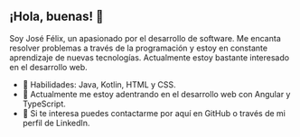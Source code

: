 ## ¡Hola, buenas! 👋 
Soy José Félix, un apasionado por el desarrollo de software. Me encanta resolver problemas a través de la programación y estoy en constante aprendizaje de nuevas tecnologías.
Actualmente estoy bastante interesado en el desarrollo web.

+ 🚀 Habilidades: Java, Kotlin, HTML y CSS.
+ 🔭 Actualmente me estoy adentrando en el desarrollo web con Angular y TypeScript.
+ 💬 Si te interesa puedes contactarme por aquí en GitHub o través de mi perfil de LinkedIn.

<!--
**gjosefe98/gjosefe98** is a ✨ _special_ ✨ repository because its `README.md` (this file) appears on your GitHub profile.

Here are some ideas to get you started:

- 🔭 I’m currently working on ...
- 🌱 I’m currently learning ...
- 👯 I’m looking to collaborate on ...
- 🤔 I’m looking for help with ...
- 💬 Ask me about ...
- 📫 How to reach me: ...
- 😄 Pronouns: ...
- ⚡ Fun fact: ...
-->
